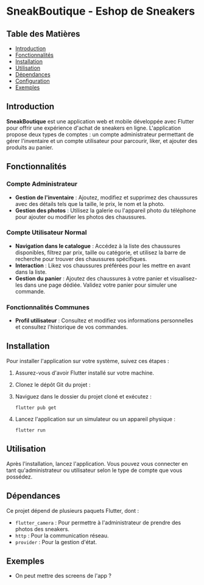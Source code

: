 # SneakBoutique - Eshop de Sneakers

## Table des Matières

- [Introduction](#introduction)
- [Fonctionnalités](#fonctionnalités)
- [Installation](#installation)
- [Utilisation](#utilisation)
- [Dépendances](#dépendances)
- [Configuration](#configuration)
- [Exemples](#exemples)

## Introduction

**SneakBoutique** est une application web et mobile développée avec Flutter pour offrir une expérience d'achat de sneakers en ligne. L'application propose deux types de comptes : un compte administrateur permettant de gérer l'inventaire et un compte utilisateur pour parcourir, liker, et ajouter des produits au panier.

## Fonctionnalités

### Compte Administrateur

- **Gestion de l'inventaire** : Ajoutez, modifiez et supprimez des chaussures avec des détails tels que la taille, le prix, le nom et la photo.
- **Gestion des photos** : Utilisez la galerie ou l'appareil photo du téléphone pour ajouter ou modifier les photos des chaussures.

### Compte Utilisateur Normal

- **Navigation dans le catalogue** : Accédez à la liste des chaussures disponibles, filtrez par prix, taille ou catégorie, et utilisez la barre de recherche pour trouver des chaussures spécifiques.
- **Interaction** : Likez vos chaussures préférées pour les mettre en avant dans la liste.
- **Gestion du panier** : Ajoutez des chaussures à votre panier et visualisez-les dans une page dédiée. Validez votre panier pour simuler une commande.

### Fonctionnalités Communes

- **Profil utilisateur** : Consultez et modifiez vos informations personnelles et consultez l'historique de vos commandes.

## Installation

Pour installer l'application sur votre système, suivez ces étapes :

1. Assurez-vous d'avoir Flutter installé sur votre machine.
2. Clonez le dépôt Git du projet :
3. Naviguez dans le dossier du projet cloné et exécutez :

   ```
   flutter pub get
   ```

4. Lancez l'application sur un simulateur ou un appareil physique :

   ```
   flutter run
   ```

## Utilisation

Après l'installation, lancez l'application. Vous pouvez vous connecter en tant qu'administrateur ou utilisateur selon le type de compte que vous possédez.

## Dépendances

Ce projet dépend de plusieurs paquets Flutter, dont :

- `flutter_camera` : Pour permettre à l'administrateur de prendre des photos des sneakers.
- `http` : Pour la communication réseau.
- `provider` : Pour la gestion d'état.

## Exemples

- On peut mettre des screens de l'app ?
